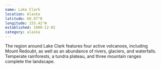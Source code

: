 ```yaml
---
name: Lake Clark
location: Alaska
latitude: 60.97°N
longitude: 153.42°W
established: 1980-12-02
category: alaska
---
```


The region around Lake Clark features four active volcanoes, including Mount Redoubt, as well as an abundance of rivers, glaciers, and waterfalls. Temperate rainforests, a tundra plateau, and three mountain ranges complete the landscape.

